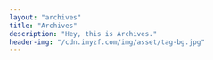 ```yaml
---
layout: "archives"
title: "Archives"
description: "Hey, this is Archives."
header-img: "/cdn.imyzf.com/img/asset/tag-bg.jpg"
---
```

